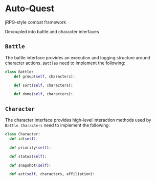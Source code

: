 # Auto-Quest

jRPG-style combat framework

Decoupled into battle and character interfaces

## `Battle`

The battle interface provides an execution and logging structure around character actions. `Battles` need to implement the following:

```python
class Battle:
    def group(self, characters):

    def sort(self, characters):

    def done(self, characters):
```


## `Character`

The character interface provides high-level interaction methods used by `Battle`. `Characters` need to implement the following:

```python
class Character:
  def id(self):

  def priority(self):

  def status(self):

  def snapshot(self):

  def act(self, characters, affiliation):
```
